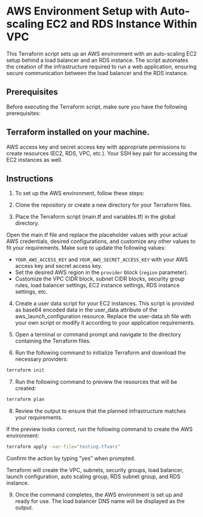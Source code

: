 # AWS Environment Setup with Auto-scaling EC2 and RDS Instance Within VPC

This Terraform script sets up an AWS environment with an auto-scaling EC2 setup behind a load balancer and an RDS instance. The script automates the creation of the infrastructure required to run a web application, ensuring secure communication between the load balancer and the RDS instance.

## Prerequisites
Before executing the Terraform script, make sure you have the following prerequisites:

## Terraform installed on your machine.
AWS access key and secret access key with appropriate permissions to create resources (EC2, RDS, VPC, etc.).
Your SSH key pair for accessing the EC2 instances as well.


## Instructions
1. To set up the AWS environment, follow these steps:

2. Clone the repository or create a new directory for your Terraform files.

3. Place the Terraform script (main.tf and variables.tf) in the global directory.

Open the main.tf file and replace the placeholder values with your actual AWS credentials, desired configurations, and customize any other values to fit your requirements. Make sure to update the following values:

* `YOUR_AWS_ACCESS_KEY` and `YOUR_AWS_SECRET_ACCESS_KEY` with your AWS access key and secret access key.
* Set the desired AWS region in the `provider` block (`region` parameter).
* Customize the VPC CIDR block, subnet CIDR blocks, security group rules, load balancer settings, EC2 instance settings, RDS instance settings, etc.

4. Create a user data script for your EC2 instances. This script is provided as base64 encoded data in the user_data attribute of the aws_launch_configuration resource. Replace the user-data.sh file with your own script or modify it according to your application requirements.

5. Open a terminal or command prompt and navigate to the directory containing the Terraform files.

6. Run the following command to initialize Terraform and download the necessary providers:
```bash
terraform init
```

7. Run the following command to preview the resources that will be created:
```bash
terraform plan
```

8. Review the output to ensure that the planned infrastructure matches your requirements.

If the preview looks correct, run the following command to create the AWS environment:
```bash
terraform apply -var-file="testing.tfvars"
```

Confirm the action by typing "yes" when prompted.

Terraform will create the VPC, subnets, security groups, load balancer, launch configuration, auto scaling group, RDS subnet group, and RDS instance.

9. Once the command completes, the AWS environment is set up and ready for use. The load balancer DNS name will be displayed as the output.


